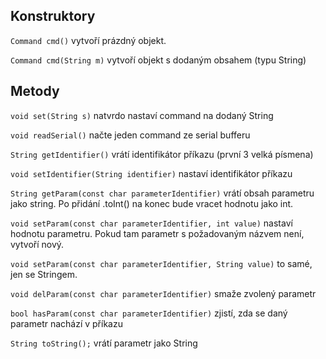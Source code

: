 Konstruktory
---
`Command cmd()` vytvoří prázdný objekt.

`Command cmd(String m)` vytvoří objekt s dodaným obsahem (typu String)

Metody
---
`void set(String s)` natvrdo nastaví command na dodaný String 

`void readSerial()` načte jeden command ze serial bufferu

`String getIdentifier()` vrátí identifikátor příkazu (první 3 velká písmena)

`void setIdentifier(String identifier)` nastaví identifikátor příkazu

`String getParam(const char parameterIdentifier)` vrátí obsah parametru jako string. Po přidání .toInt() na konec bude vracet hodnotu jako int.

`void setParam(const char parameterIdentifier, int value)` nastaví hodnotu parametru. Pokud tam parametr s požadovaným názvem není, vytvoří nový.

`void setParam(const char parameterIdentifier, String value)` to samé, jen se Stringem.

`void delParam(const char parameterIdentifier)` smaže zvolený parametr

`bool hasParam(const char parameterIdentifier)` zjistí, zda se daný parametr nachází v příkazu

`String toString();` vrátí parametr jako String
